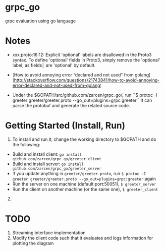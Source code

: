 # grpc_go
grpc evaluation using go language

# Notes
- xxx.proto:16:12: Explicit 'optional' labels are disallowed in the Proto3 syntax. To define 'optional' fields in Proto3, simply remove the 'optional' label, as fields│
 are 'optional' by default.

- [How to avoid annoying error “declared and not used” from golang] (http://stackoverflow.com/questions/21743841/how-to-avoid-annoying-error-declared-and-not-used-from-golang)

- Under the $GOPATH/src/github.com/zarcen/grpc_go/, run ``$ protoc -I greeter greeter/greeter.proto --go_out=plugins=grpc:greeter``
  It can parse the protobuf and generate the related source code.

# Getting Started (Install, Run)
1. To install and run it, change the working directory to $GOPATH and do the following:
  - Build and install client: ``go install github.com/zarcen/grpc_go/greeter_client``
  - Build and install server: ``go install github.com/zarcen/grpc_go/greeter_server``
  - If you update anything in `greeter/greeter.proto`, run ``$ protoc -I greeter greeter/greeter.proto --go_out=plugins=grpc:greeter`` again
  - Run the server on one machine (default port:50051), ``$ greeter_server``
  - Run the client on another machine (or the same one), ``$ greeter_client``
2. 

# TODO
1. Streaming interface implementation
2. Modify the client code such that it evaluates and logs information for plotting the diagram
